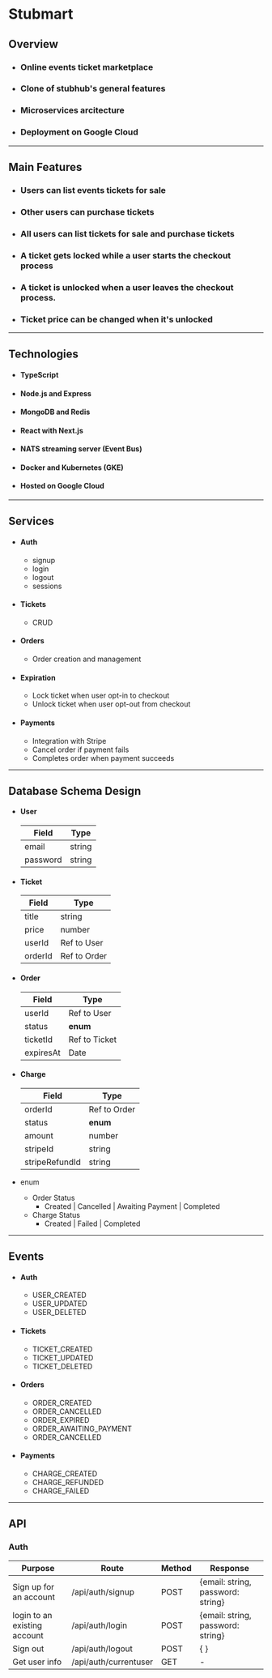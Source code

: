 # Stubmart

## Overview

- ### Online events ticket marketplace
- ### Clone of stubhub's general features
- ### Microservices arcitecture
- ### Deployment on Google Cloud

---

## Main Features

- ### Users can list events tickets for sale
- ### Other users can purchase tickets
- ### All users can list tickets for sale and purchase tickets
- ### A ticket gets locked while a user starts the checkout process
- ### A ticket is unlocked when a user leaves the checkout process.
- ### Ticket price can be changed when it's unlocked

---

## Technologies

- #### TypeScript
- #### Node.js and Express
- #### MongoDB and Redis
- #### React with Next.js
- #### NATS streaming server (Event Bus)
- #### Docker and Kubernetes (GKE)
- #### Hosted on Google Cloud

---

## Services

- #### Auth
  - signup
  - login
  - logout
  - sessions
- #### Tickets
  - CRUD
- #### Orders
  - Order creation and management
- #### Expiration
  - Lock ticket when user opt-in to checkout
  - Unlock ticket when user opt-out from checkout
- #### Payments
  - Integration with Stripe
  - Cancel order if payment fails
  - Completes order when payment succeeds

---

## Database Schema Design

- #### User

  | Field    | Type   |
  | -------- | ------ |
  | email    | string |
  | password | string |

- #### Ticket

  | Field   | Type         |
  | ------- | ------------ |
  | title   | string       |
  | price   | number       |
  | userId  | Ref to User  |
  | orderId | Ref to Order |

- #### Order

  | Field     | Type          |
  | --------- | ------------- |
  | userId    | Ref to User   |
  | status    | **enum**      |
  | ticketId  | Ref to Ticket |
  | expiresAt | Date          |

- #### Charge

  | Field          | Type         |
  | -------------- | ------------ |
  | orderId        | Ref to Order |
  | status         | **enum**     |
  | amount         | number       |
  | stripeId       | string       |
  | stripeRefundId | string       |

- enum
  - Order Status
    - Created | Cancelled | Awaiting Payment | Completed
  - Charge Status
    - Created | Failed | Completed

---

## Events

- #### Auth
  - USER_CREATED
  - USER_UPDATED
  - USER_DELETED
- #### Tickets
  - TICKET_CREATED
  - TICKET_UPDATED
  - TICKET_DELETED
- #### Orders
  - ORDER_CREATED
  - ORDER_CANCELLED
  - ORDER_EXPIRED
  - ORDER_AWAITING_PAYMENT
  - ORDER_CANCELLED
- #### Payments
  - CHARGE_CREATED
  - CHARGE_REFUNDED
  - CHARGE_FAILED

---

## API

### Auth

| Purpose                      | Route                 | Method | Response                          |
| ---------------------------- | --------------------- | ------ | --------------------------------- |
| Sign up for an account       | /api/auth/signup      | POST   | {email: string, password: string} |
| login to an existing account | /api/auth/login       | POST   | {email: string, password: string} |
| Sign out                     | /api/auth/logout      | POST   | { }                               |
| Get user info                | /api/auth/currentuser | GET    | -                                 |
